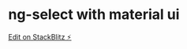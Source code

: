 # ng-select with material ui 

[Edit on StackBlitz ⚡️](https://stackblitz.com/edit/ng-select-phmjzu)

